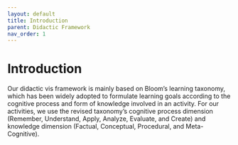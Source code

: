 ```yaml
---
layout: default
title: Introduction
parent: Didactic Framework
nav_order: 1
---
```


# Introduction

Our didactic vis framework is mainly based on Bloom’s learning taxonomy, which has been widely adopted to formulate learning goals according to the cognitive process and form of knowledge involved in an activity. For our activities, we use the revised taxonomy’s cognitive process dimension (Remember, Understand, Apply, Analyze, Evaluate, and Create) and knowledge dimension (Factual, Conceptual, Procedural, and Meta-Cognitive).

